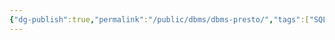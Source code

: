 ```yaml
---
{"dg-publish":true,"permalink":"/public/dbms/dbms-presto/","tags":["SQL"],"created":"2025-08-20T12:31:38.109+09:00","updated":"2025-08-22T11:53:42.586+09:00"}
---
```


